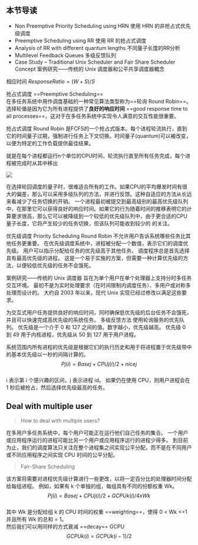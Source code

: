 ## 本节导读

- Non Preemptive Priority Scheduling using HRN 使用 HRN 的非抢占式优先级调度
- Preemptive Scheduling using RR 使用 RR 的抢占式调度
- Analysis of RR with different quantum lengths 不同量子长度的RR分析
- Multilevel Feedback Queues 多级反馈队列
- Case Study – Traditional Unix Scheduler and Fair Share Scheduler Concept 案例研究——传统的 Unix 调度器和公平共享调度器概念

相应时间 $Response Ratio = (W + S)/S$

抢占式调度 ==Preemptive Scheduling==  
在多任务系统中用作调度基础的一种常见算法类型称为==轮询 Round Robin==。 选择轮循是因为它为所有进程提供了**良好的响应时间** ==good response time to all processes==，这对于在多任务系统中实现令人满意的交互性能很重要。

抢占式调度 Round Robin 是FCFS的一个抢占式版本。每个进程轮流执行，直到它的时间量子过期，强制进行任务上下文切换。时间量子(quantum)可以被改变，以便为特定的工作负载提供最佳结果。

就是在每个进程都运行n个单位的CPU时间，轮流执行直至所有任务完成，每个进程被完成时从其中移出


![](Pasted%20image%2020220309142120.png)

在选择轮回调度的量子时，很难适合所有的工作。如果CPU的平均爆发时间有很大的偏差，那么可以采用多级队列的方法，并进行反馈。这种自适应的方法从长远来看减少了任务切换的开销。
一个进程最初被提交到最高级别的最高优先级队列中，在那里它可以获得良好的响应时间。如果它的行为随着时间的推移表明它的计算要求很高，那么它可以被降级到一个较低的优先级队列中，由于更合适的CPU量子长度，它将产生较少的任务切换，但该队列可能收到较少的 的关注。


优先级调度 Priority Scheduling 
Round Robin 不允许用户告诉系统哪些任务比其他任务更重要。 在优先级调度系统中，进程被分配一个数值，表示它们的调度优先级。 用户可以指示分配给任务的优先级高于其他任务。
调度程序总是首先选择具有最高优先级的进程。
这是一个易于实施的方案，但需要一种计算优先级的方法，以便较低优先级的任务不会饿死。

案例研究——传统的 Unix 调度器
旨在为单个用户在单个处理器上支持分时多任务交互环境。
最初不是为实时处理要求（在时间限制内调度任务）、多用户或对称多处理而设计的。
大约自 2003 年以来，现代 Unix 实现已经过修改以满足这些要求。

为交互式用户任务提供良好的响应时间，同时确保低优先级的后台任务不会饿死，并且可以快速完成高优先级的系统任务。
多级反馈方法
使用轮询服务的优先队列。
优先级是一个介于 0 和 127 之间的值。数字越小，优先级越高。 优先级 0 到 49 用于内核进程，优先级从 50 到 127 用于用户进程。

系统范围内所有进程的优先级是根据它们的执行历史和用于将进程置于优先级带中的基本优先级以一秒的间隔计算的。
$$Pj(i) = Basej + CPUj(i)/2 + nicej$$  
i 表示第 i 个感兴趣的区间，j 表示进程 id。 如果仍在使用 CPU，则用户进程会在 1 秒后被抢占，然后选择优先级最高的任务。


## Deal with multiple user

> How to deal with multiple users?

在多用户多任务系统中，每个用户可能正在运行他们自己任务的集合。 一个用户或应用程序运行的进程可能比另一个用户或应用程序运行的进程少得多。 到目前为止，我们的调度算法只关注在整个进程集之间实现公平分配，而不是在不同用户或不同应用程序之间实现 CPU 时间的公平分配。

> Fair-Share Scheduling

该方案将需要对进程优先级计算进行一些更改，以将一定百分比的处理器时间分配给每组进程。 例如，如果有 k 个单独的组，每组具有不同的份额权重 Wk。
	$$Pj(i) = Basej + CPUj(i)/2 + GCPUk(i) / 4xWk$$  
其中 Wk 是分配给组 k 的 CPU 时间的权重 ==weighting==，使得 0 < Wk <=1 并且所有 Wk 的总和 = 1。  
然后我们可以用同样的方式衰减 ==decay== GCPU  
	$$GCPUk(i) = GCPUk(i-1)/2$$